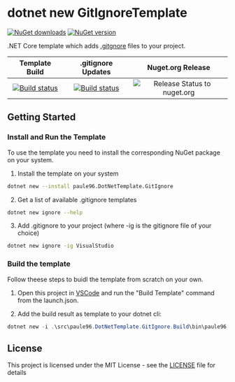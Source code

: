 # dotnet new GitIgnoreTemplate

[![NuGet downloads](https://img.shields.io/nuget/dt/paule96.DotNetTemplate.GitIgnore.svg)](https://www.nuget.org/packages/paule96.DotNetTemplate.GitIgnore/)
[![NuGet version](https://img.shields.io/nuget/vpre/paule96.DotNetTemplate.GitIgnore.svg)](https://www.nuget.org/packages/paule96.DotNetTemplate.GitIgnore/)

.NET Core template which adds [.gitgnore](https://github.com/github/gitignore) files to your project.

|                                                                                                               Template Build                                                                                                                |                                                                                                                         .gitignore Updates                                                                                                                          |                                                             Nuget.org Release                                                             |
| :-----------------------------------------------------------------------------------------------------------------------------------------------------------------------------------------------------------------------------------------: | :-----------------------------------------------------------------------------------------------------------------------------------------------------------------------------------------------------------------------------------------------------------------: | :---------------------------------------------------------------------------------------------------------------------------------------: |
| [![Build status](https://paule96.visualstudio.com/paule96.DotNetTemplate.GitIgnore/_apis/build/status/paule96.DotNetTemplate.GitIgnore-CI)](https://paule96.visualstudio.com/paule96.DotNetTemplate.GitIgnore/_build/latest?definitionId=1) | [![Build status](https://paule96.visualstudio.com/paule96.DotNetTemplate.GitIgnore/_apis/build/status/Update%20gitignores%20in%20paule96.DotNetTemplate.GitIgnore)](https://paule96.visualstudio.com/paule96.DotNetTemplate.GitIgnore/_build/latest?definitionId=2) | ![Release Status to nuget.org](https://paule96.vsrm.visualstudio.com/_apis/public/Release/badge/26b61fe6-be56-4f0b-94c3-2c001318f7a5/1/2) |

## Getting Started

### Install and Run the Template

To use the template you need to install the corresponding NuGet package on your system.

1. Install the template on your system

```bash
dotnet new --install paule96.DotNetTemplate.GitIgnore
```

2. Get a list of available .gitignore templates

```bash
dotnet new ignore --help
```

3. Add .gitignore to your project (where -ig is the gitignore file of your choice)

```bash
dotnet new ignore -ig VisualStudio
```

### Build the template

Follow theese steps to buidl the template from scratch on your own.

1. Open this project in [VSCode](https://code.visualstudio.com/) and run the "Build Template" command from the launch.json.

2. Add the build result as template to your dotnet cli:

```powershell
dotnet new -i .\src\paule96.DotNetTemplate.GitIgnore.Build\bin\paule96.DotNetTemplate.GitIgnore\
```

## License

This project is licensed under the MIT License - see the [LICENSE](LICENSE) file for details
